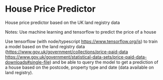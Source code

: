 # House Price Predictor
House price predictor based on the UK land registry data

Notes:
Use machine learning and tensorflow to predict the price of a house

Use tensorflow (with node/typescript https://www.tensorflow.org/js) to train a model based on the land registry data (https://www.gov.uk/government/collections/price-paid-data https://www.gov.uk/government/statistical-data-sets/price-paid-data-downloads#single-file) and be able to query the model to get a prediction of a house based on the postcode, property type and date (data available on land registry).
